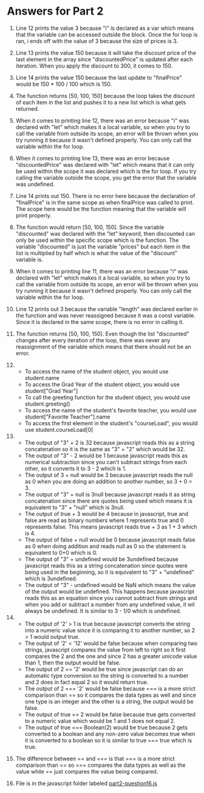 # Answers for Part 2

1. Line 12 prints the value 3 because "i" is declared as a var which means that the variable can be accessed outside the block. Once the for loop is ran, i ends off with the value of 3 because the size of prices is 3.
2. Line 13 prints the value 150 because it will take the discount price of the last element in the array since "discountedPrice" is updated after each iteration. When you apply the discount to 300, it comes to 150.
3. Line 14 prints the value 150 because the last update to "finalPrice" would be 150 * 100 / 100 which is 150.
4. The function returns [50, 100, 150] because the loop takes the discount of each item in the list and pushes it to a new list which is what gets returned.
5. When it comes to printing line 12, there was an error because "i" was declared with "let" which makes it a local variable, so when you try to call the variable from outside its scope, an error will be thrown when you try running it because it wasn't defined properly. You can only call the variable within the for loop.
6. When it comes to printing line 13, there  was an error because "discountedPrice" was declared with "let" which means that it can only be used within the scope it was declared which is the for loop. If you try calling the variable outside the scope, you get the error that the variable was undefined.
7. Line 14 prints out 150. There is no error here because the declaration of "finalPrice" is in the same scope as when finalPrice was called to print. The scope here would be the function meaning that the variable will print properly.
8. The function would return [50, 100, 150]. Since the variable "discounted" was declared with the "let" keyword, then discounted can only be used within the specific scope which is the function. The variable "discounted" is just the variable "prices" but each item in the list is multiplied by half which is what the value of the "discount" variable is.
9. When it comes to printing line 11, there was an error because "i" was declared with "let" which makes it a local variable, so when you try to call the variable from outside its scope, an error will be thrown when you try running it because it wasn't defined properly. You can only call the variable within the for loop.
10. Line 12 prints out 3 because the variable "length" was declared earlier in the function and was never reassigned because it was a const variable. Since it is declared in the same scope, there is no error in calling it.
11. The function returns [50, 100, 150]. Even though the list "discounted" changes after every iteration of the loop, there was never any reassignment of the variable which means that there should not be an error.
12.  
     * To access the name of the student object, you would use student.name
     * To access the Grad Year of the student object, you would use student["Grad Year"]
     * To call the greeting function for the student object, you would use student.greeting()
     * To access the name of the student's favorite teacher, you would use student["Favorite Teacher"].name
     * To access the first element in the student's "courseLoad", you would use student.courseLoad[0]
   
13. 
    * The output of  "3" + 2 is 32 because javascript reads this as a string concatenation so it is the same as "3" + "2" which would be 32.
    * The output of "3" - 2 would be 1 because javascript reads this as numerical subtraction since you can't subtract strings from each other, so it converts it to 3 - 2 which is 1.
    * The output of 3 + null would be 3 because javascript reads the null as 0 when you are doing an addition to another number, so 3 + 0 = 3.
    * The output of "3" + null is 3null because javascript reads it as string concatenation since there are quotes being used which means it is equivalent to "3" + "null" which is 3null.
    * The output of true + 3 would be 4 because in javascript, true and false are read as binary numbers where 1 represents true and 0 represents false. This means javascript reads true + 3 as 1 + 3 which is 4.
    * The output of false + null would be 0 because javascript reads false as 0 when doing addition and reads null as 0 so the statement is equivalent to 0+0 which is 0.
    * The output of "3" + undefined would be 3undefined because javascript reads this as a string concatenation since quotes were being used in the beginning, so it is equivalent to "3" + "undefined" which is 3undefined.
    * The output of "3" - undefined would be NaN which means the value of the output would be undefined. This happens because javascript reads this as an equation since you cannot subtract from strings and when you add or subtract a number from any undefined value, it wil always be undefined. It is similar to 3 - 1/0 which is undefined. 

14. 
    * The output of '2' > 1 is true because javascript converts the string into a numeric value since it is comparing it to another number, so 2 > 1 would output true.
    * The output of '2' < '12' would be false because when comparing two strings, javascript compares the value from left to right so it first compares the 2 and the one and since 2 has a greater unicode value than 1, then the output would be false.
    * The output of 2 == '2' would be true since javascript can do an automatic type conversion so the string is converted to a number and 2 does in fact equal 2 so it would return true.
    * The output of 2 === '2' would be false because === is a more strict comparison than == so it compares the data types as well and since one type is an integer and the other is a string, the output would be false.
    * The output of true == 2 would be false because true gets converted to a numeric value which would be 1 and 1 does not equal 2.
    * The output of true === Boolean(2) would be true because 2 gets converted to a boolean and any non-zero value becomes true when it is converted to a boolean so it is similar to true === true which is true.
15. The difference between == and === is that === is a more strict comparison than == so === compares the data types as well as the value while == just compares the value being compared.
16. File is in the javascript folder labeled [part2-question16.js](https://github.com/hbaobaid00/sp24-cse110-lab4/blob/main/expose/javascript/part2-question16.js)
